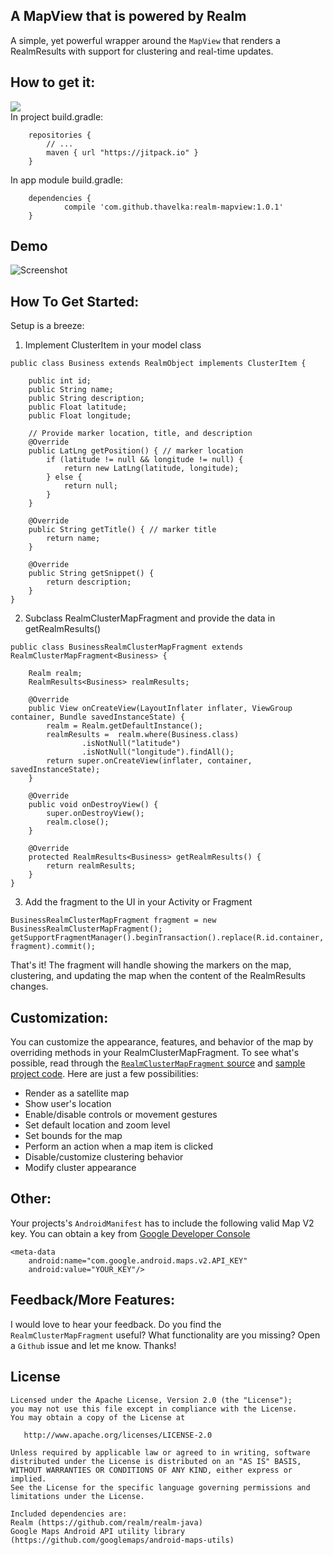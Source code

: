 ## A MapView that is powered by Realm

A simple, yet powerful wrapper around the `MapView` that renders a RealmResults with support for clustering and real-time updates.

## How to get it:
[![](https://jitpack.io/v/thavelka/realm-mapview.svg)](https://jitpack.io/#thavelka/realm-mapview)  
In project build.gradle:
```
	repositories {
        // ...
        maven { url "https://jitpack.io" }
    }
```

In app module build.gradle:
```
	dependencies {
	        compile 'com.github.thavelka:realm-mapview:1.0.1'
	}
```

## Demo

![Screenshot](https://raw.githubusercontent.com/thorbenprimke/realm-mapview/master/extra/screenshot-demo-app.gif)

## How To Get Started:
Setup is a breeze:
1. Implement ClusterItem in your model class
```
public class Business extends RealmObject implements ClusterItem {

    public int id;
    public String name;
    public String description;
    public Float latitude;
    public Float longitude;
    
    // Provide marker location, title, and description
    @Override
    public LatLng getPosition() { // marker location
        if (latitude != null && longitude != null) {
            return new LatLng(latitude, longitude);
        } else {
            return null;
        }
    }

    @Override
    public String getTitle() { // marker title
        return name;
    }

    @Override
    public String getSnippet() {
        return description;
    }
}
```

2. Subclass RealmClusterMapFragment and provide the data in getRealmResults()
```
public class BusinessRealmClusterMapFragment extends RealmClusterMapFragment<Business> {

    Realm realm;
    RealmResults<Business> realmResults;

    @Override
    public View onCreateView(LayoutInflater inflater, ViewGroup container, Bundle savedInstanceState) {
        realm = Realm.getDefaultInstance();
        realmResults =  realm.where(Business.class)
                .isNotNull("latitude")
                .isNotNull("longitude").findAll();
        return super.onCreateView(inflater, container, savedInstanceState);
    }

    @Override
    public void onDestroyView() {
        super.onDestroyView();
        realm.close();
    }

    @Override
    protected RealmResults<Business> getRealmResults() {
        return realmResults;
    }
}
```

3. Add the fragment to the UI in your Activity or Fragment
```
BusinessRealmClusterMapFragment fragment = new BusinessRealmClusterMapFragment();
getSupportFragmentManager().beginTransaction().replace(R.id.container, fragment).commit();
```

That's it! The fragment will handle showing the markers on the map, clustering, and updating the map when the content of the RealmResults changes.

## Customization:
You can customize the appearance, features, and behavior of the map by overriding methods in your RealmClusterMapFragment. To see what's possible, read through the [`RealmClusterMapFragment` source](./library/src/main/java/co/moonmonkeylabs/realmmapview/RealmClusterMapFragment.java) and [sample project code](./example/app/src/main/java/co/moonmonkeylabs/realmmap/example).
Here are just a few possibilities: 
* Render as a satellite map
* Show user's location
* Enable/disable controls or movement gestures
* Set default location and zoom level
* Set bounds for the map
* Perform an action when a map item is clicked
* Disable/customize clustering behavior
* Modify cluster appearance

## Other:

Your projects's `AndroidManifest` has to include the following valid Map V2 key. You can obtain a key from [Google Developer Console](https://developers.google.com/maps/documentation/android-api/)

```
<meta-data
    android:name="com.google.android.maps.v2.API_KEY"
    android:value="YOUR_KEY"/>
```

## Feedback/More Features:
I would love to hear your feedback. Do you find the ```RealmClusterMapFragment``` useful? What functionality are you missing? Open a ```Github``` issue and let me know. Thanks!


## License
```
Licensed under the Apache License, Version 2.0 (the "License");
you may not use this file except in compliance with the License.
You may obtain a copy of the License at

   http://www.apache.org/licenses/LICENSE-2.0

Unless required by applicable law or agreed to in writing, software
distributed under the License is distributed on an "AS IS" BASIS,
WITHOUT WARRANTIES OR CONDITIONS OF ANY KIND, either express or implied.
See the License for the specific language governing permissions and
limitations under the License.

Included dependencies are:
Realm (https://github.com/realm/realm-java)
Google Maps Android API utility library (https://github.com/googlemaps/android-maps-utils)
```
